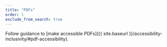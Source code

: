 ```yaml
---
title: "PDFs"
order: 1
exclude_from_search: true
---
```



Follow guidance to
[make accessible PDFs]({{ site.baseurl }}/accessibility-inclusivity/#pdf-accessibility).



